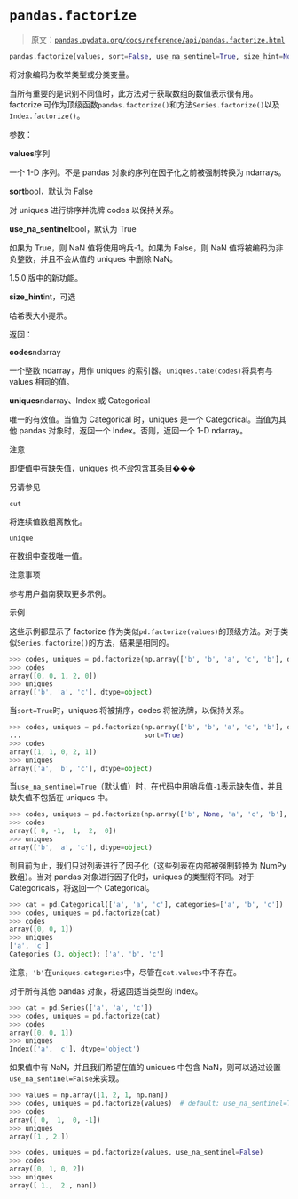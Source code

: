# `pandas.factorize`

> 原文：[`pandas.pydata.org/docs/reference/api/pandas.factorize.html`](https://pandas.pydata.org/docs/reference/api/pandas.factorize.html)

```py
pandas.factorize(values, sort=False, use_na_sentinel=True, size_hint=None)
```

将对象编码为枚举类型或分类变量。

当所有重要的是识别不同值时，此方法对于获取数组的数值表示很有用。factorize 可作为顶级函数`pandas.factorize()`和方法`Series.factorize()`以及`Index.factorize()`。

参数：

**values**序列

一个 1-D 序列。不是 pandas 对象的序列在因子化之前被强制转换为 ndarrays。

**sort**bool，默认为 False

对 uniques 进行排序并洗牌 codes 以保持关系。

**use_na_sentinel**bool，默认为 True

如果为 True，则 NaN 值将使用哨兵-1。如果为 False，则 NaN 值将被编码为非负整数，并且不会从值的 uniques 中删除 NaN。

1.5.0 版中的新功能。

**size_hint**int，可选

哈希表大小提示。

返回：

**codes**ndarray

一个整数 ndarray，用作 uniques 的索引器。`uniques.take(codes)`将具有与 values 相同的值。

**uniques**ndarray、Index 或 Categorical

唯一的有效值。当值为 Categorical 时，uniques 是一个 Categorical。当值为其他 pandas 对象时，返回一个 Index。否则，返回一个 1-D ndarray。

注意

即使值中有缺失值，uniques 也*不会*包含其条目���

另请参见

`cut`

将连续值数组离散化。

`unique`

在数组中查找唯一值。

注意事项

参考用户指南获取更多示例。

示例

这些示例都显示了 factorize 作为类似`pd.factorize(values)`的顶级方法。对于类似`Series.factorize()`的方法，结果是相同的。

```py
>>> codes, uniques = pd.factorize(np.array(['b', 'b', 'a', 'c', 'b'], dtype="O"))
>>> codes
array([0, 0, 1, 2, 0])
>>> uniques
array(['b', 'a', 'c'], dtype=object) 
```

当`sort=True`时，uniques 将被排序，codes 将被洗牌，以保持关系。

```py
>>> codes, uniques = pd.factorize(np.array(['b', 'b', 'a', 'c', 'b'], dtype="O"),
...                               sort=True)
>>> codes
array([1, 1, 0, 2, 1])
>>> uniques
array(['a', 'b', 'c'], dtype=object) 
```

当`use_na_sentinel=True`（默认值）时，在代码中用哨兵值`-1`表示缺失值，并且缺失值不包括在 uniques 中。

```py
>>> codes, uniques = pd.factorize(np.array(['b', None, 'a', 'c', 'b'], dtype="O"))
>>> codes
array([ 0, -1,  1,  2,  0])
>>> uniques
array(['b', 'a', 'c'], dtype=object) 
```

到目前为止，我们只对列表进行了因子化（这些列表在内部被强制转换为 NumPy 数组）。当对 pandas 对象进行因子化时，uniques 的类型将不同。对于 Categoricals，将返回一个 Categorical。

```py
>>> cat = pd.Categorical(['a', 'a', 'c'], categories=['a', 'b', 'c'])
>>> codes, uniques = pd.factorize(cat)
>>> codes
array([0, 0, 1])
>>> uniques
['a', 'c']
Categories (3, object): ['a', 'b', 'c'] 
```

注意，`'b'`在`uniques.categories`中，尽管在`cat.values`中不存在。

对于所有其他 pandas 对象，将返回适当类型的 Index。

```py
>>> cat = pd.Series(['a', 'a', 'c'])
>>> codes, uniques = pd.factorize(cat)
>>> codes
array([0, 0, 1])
>>> uniques
Index(['a', 'c'], dtype='object') 
```

如果值中有 NaN，并且我们希望在值的 uniques 中包含 NaN，则可以通过设置`use_na_sentinel=False`来实现。

```py
>>> values = np.array([1, 2, 1, np.nan])
>>> codes, uniques = pd.factorize(values)  # default: use_na_sentinel=True
>>> codes
array([ 0,  1,  0, -1])
>>> uniques
array([1., 2.]) 
```

```py
>>> codes, uniques = pd.factorize(values, use_na_sentinel=False)
>>> codes
array([0, 1, 0, 2])
>>> uniques
array([ 1.,  2., nan]) 
```
